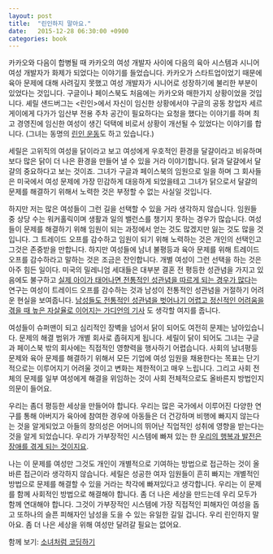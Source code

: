 ```yaml
---
layout: post
title:  "린인하지 말아요."
date:   2015-12-28 06:30:00 +0900
categories: book
---
```


카카오와 다음이 합병될 때 카카오의 여성 개발자 사이에 다음의 육아 시스템과 시니어 여성 개발자가 화제가 되었다는 이야기를 들었습니다. 카카오가 스타트업이었기
때문에 육아 문제에 대해 사려깊지 못했고 여성 개발자가 시니어로 성장하기에 불리한 부분이 있었다는 것입니다. 구글이나 페이스북도 처음에는 카카오와 매한가지
상황이었을 것입니다. 셰릴 샌드버그는 <린인>에서 자신이 임신한 상황에서야 구글의 공동 창업자 세르게이에게 다가가 임산부 전용 주차 공간이 필요하다는 요청을
했다는 이야기를 하며 최고 경영진에 임신한 여성이 생긴 덕택에 비로서 상황이 개선될 수 있었다는 이야기를 합니다.
(그녀는 동명의 [린인 운동](http://leanin.org/)도 하고 있습니다.)

세릴은 고위직의 여성을 닭이라고 보고 여성에게 우호적인 환경을 달걀이라고 비유하며 보다 많은 닭이 더 나은 환경을 만들어 낼 수 있을 거라 이야기합니다. 닭과
달걀에서 달걀의 중요하다고 보는 것이죠. 그녀가 구글과 페이스북의 임원으로 일을 하며 그 회사들은 미국에서 여성 문제에 가장 민감하게 대응하게 되었을테고 그녀가
닭으로서 달걀의 문제를 해결하기 위해서 노력한 것은 부정할 수 없는 사실일 것입니다.

하지만 저는 많은 여성들이 그런 길을 선택할 수 있을 거라 생각하지 않습니다. 임원들 중 상당 수는 워커홀릭이며 생활과 일의 밸런스를 챙기지 못하는 경우가
많습니다. 여성들이 문제를 해결하기 위해 임원이 되는 과정에서 얻는 것도 많겠지만 잃는 것도 많을 것입니다. 그 트레이드 오프를 감수하고 임원이 되기 위해 노력하는
것은 개인의 선택인고 그것은 존중받을 만합니다. 하지만 여성들에 남녀 불평등과 육아 문제를 위해 트레이드 오프를 감수하라고 말하는 것은 조금은 잔인합니다. 개별
여성이 그런 선택을 하는 것은 아주 힘든 일이다. 미국의 밀레니엄 세대들은 대부분 결혼 전 평등한 성관념을 가지고 있음에도 불구하고
[실제 아이가 태어나면 전통적인 성관념을 따르게 되는 경우가 많다](http://www.nytimes.com/2015/07/31/upshot/millennial-men-find-work-and-family-hard-to-balance.html)는 연구는 여성이
트레이드 오프를 감수하는 것과 남성이 전통적인 성관념을 거절하기 어려운 현실을 보여줍니다.
[남성들도 전통적인 성관념을 벗어나기 어렵고 정신적인 어려움을 겪을 때
높은 자살율로 이어지는 가디언의 기사](http://www.theguardian.com/commentisfree/2014/sep/24/men-stand-together-emma-watson-misogyny)
도 생각할 여지를 줍니다.

여성들이 슈퍼맨이 되고 심리적인 장벽을 넘어서 닭이 되어도 여전히 문제는 남아있습니다. 문제의 해결 범위가 개별 회사로 좁혀지게 됩니다. 세릴이 닭이 되어도
그녀는 구글과 페이스북 밖의 회사에는 직접적인 영향력을 행사하기 어렵습니다. 사회의 남녀평등 문제와 육아 문제를 해결하기 위해서 모든 기업에 여성 임원을
채용한다는 목표는 단기적으로는 이루어지기 어려울 것이고 변화는 제한적이고 매우 느립니다. 그리고 사회 전체의 문제를 일부 여성에게 해결을 위임하는 것이 사회
전체적으로도 올바른지 방법인지 의문이 들어요.

우리는 좀더 평등한 세상을 만들어야 합니다. 우리는 많은 국가에서 이루어진 다양한 연구를 통해 아버지가 육아에 참여한 경우에 아동들은 더 건강하며 비행에 빠지지
않는다는 것을 알게되었고 아들의 창의성은 어머니의 뛰어난 직업적인 성취에 영향을 받는다는 것을 알게 되었습니다. 우리가 가부장적인 시스템에 빠져 있는 한
[우리의 행복과 발전은 장애를 겪게 되는 것이지요](http://www.nytimes.com/2015/03/08/opinion/sunday/sheryl-sandberg-adam-grant-how-men-can-succeed-in-the-boardroom-and-the-bedroom.html).

나는 이 문제를 여성만 그것도 개인이 개별적으로 기여하는 방법으로 접근하는 것이 올바른 접근이라 생각하지 않습니다. 세릴은 성공한 여자 임원들이 흔히 빠지는
개별적인 방법으로 문제를 해결할 수 있을 거라는 착각에 빠져있다고 생각합니다. 우리는 이 문제를 함께 사회적인 방법으로 해결해야 합니다. 좀 더 나은 세상을
만드는데 우리 모두가 함께 연대해야 합니다. 그것이 가부장적인 시스템에 가장 직접적인 피해자인 여성을 돕고 또하나의 슬픈 피해자인 남성을 도을 수 있는 유일한
길일 겁니다. 우리 린인하지 말아요. 좀 더 나은 세상을 위해 여성만 달려갈 필요는 없어요.

함께 보기: [소녀처럼 코딩하기](https://medium.com/@cuty_lauren/%EC%86%8C%EB%85%80%EC%B2%98%EB%9F%BC-%EC%BD%94%EB%94%A9%ED%95%98%EA%B8%B0-953e7408ec11#.gxwvv3uyz)
